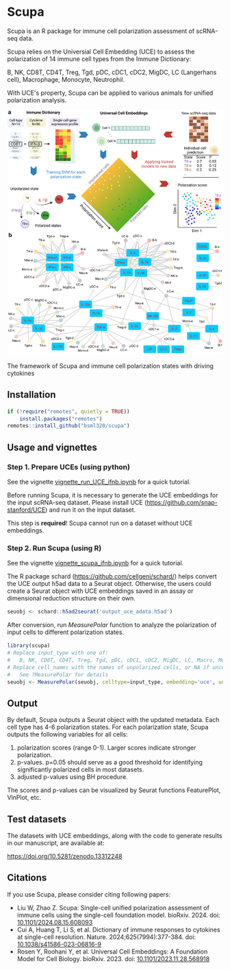 # Scupa

Scupa is an R package for immune cell polarization assessment of scRNA-seq data.

Scupa relies on the Universial Cell Embedding (UCE) to assess the polarization of 14 immune cell types from the Immune Dictionary:

B, NK, CD8T, CD4T, Treg, Tgd, pDC, cDC1, cDC2, MigDC, LC (Langerhans cell), Macrophage, Monocyte, Neutrophil.

With UCE's property, Scupa can be applied to various animals for unified polarization analysis.

![Scupa design and immune cell polarization states](inst/figure/scupa.png)

The framework of Scupa and immune cell polarization states with driving cytokines

## Installation

```r
if (!require("remotes", quietly = TRUE))
    install.packages("remotes")
remotes::install_github("bsml320/scupa")
```

## Usage and vignettes

### Step 1. Prepare UCEs (using python)

See the vignette [vignette_run_UCE_ifnb.ipynb](inst/notebook/vignette_run_UCE_ifnb.ipynb) for a quick tutorial.

Before running Scupa, it is necessary to generate the UCE embeddings for the input scRNA-seq dataset. Please install UCE (https://github.com/snap-stanford/UCE) and run it on the input dataset.

This step is **required**! Scupa cannot run on a dataset without UCE embeddings. 

### Step 2. Run Scupa (using R)

See the vignette [vignette_scupa_ifnb.ipynb](inst/notebook/vignette_scupa_ifnb.ipynb) for a quick tutorial.

The R package schard (https://github.com/cellgeni/schard/) helps convert the UCE output h5ad data to a Seurat object. Otherwise, the users could create a Seurat object with UCE embeddings saved in an assay or dimensional reduction structure on their own.

```r
seuobj <- schard::h5ad2seurat('output_uce_adata.h5ad')
```

After conversion, run *MeasurePolar* function to analyze the polarization of input cells to different polarization states.

```r
library(scupa)
# Replace input_type with one of: 
#   B, NK, CD8T, CD4T, Treg, Tgd, pDC, cDC1, cDC2, MigDC, LC, Macro, Mono, Neu.
# Replace cell_names with the names of unpolarized cells, or NA if uncertain.
#   See ?MeasurePolar for details
seuobj <- MeasurePolar(seuobj, celltype=input_type, embedding='uce', unpolarized_cell=cell_names)
```

## Output

By default, Scupa outputs a Seurat object with the updated metadata. Each cell type has 4-6 polarization states. For each polarization state, Scupa outputs the following variables for all cells:

1. polarization scores (range 0-1). Larger scores indicate stronger polarization. 
2. p-values. p=0.05 should serve as a good threshold for identifying significantly polarized cells in most datasets.
3. adjusted p-values using BH procedure. 

The scores and p-values can be visualized by Seurat functions FeaturePlot, VlnPlot, etc.

## Test datasets

The datasets with UCE embeddings, along with the code to generate results in our manuscript, are available at:

https://doi.org/10.5281/zenodo.13312248

## Citations

If you use Scupa, please consider citing following papers:

* Liu W, Zhao Z. Scupa: Single-cell unified polarization assessment of immune cells using the single-cell foundation model. bioRxiv. 2024. doi: [10.1101/2024.08.15.608093](https://doi.org/10.1101/2024.08.15.608093)
* Cui A, Huang T, Li S, et al. Dictionary of immune responses to cytokines at single-cell resolution. Nature. 2024;625(7994):377-384. doi: [10.1038/s41586-023-06816-9](https://doi.org/10.1038/s41586-023-06816-9)
* Rosen Y, Roohani Y, et al. Universal Cell Embeddings: A Foundation Model for Cell Biology. bioRxiv. 2023. doi: [10.1101/2023.11.28.568918](https://doi.org/10.1101/2023.11.28.568918)

